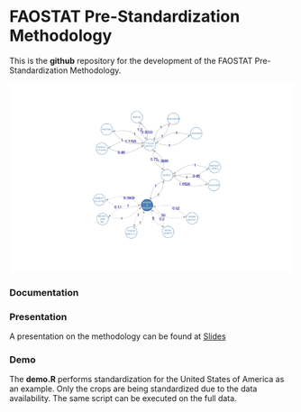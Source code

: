 # FAOSTAT Pre-Standardization Methodology


This is the **github** repository for the development of the FAOSTAT
Pre-Standardization Methodology.


![The Wheat Network](wheat_network.png?raw=true "Test")


### Documentation

### Presentation

A presentation on the methodology can be found at
[Slides](presentation/draft_presentation.pdf?raw=TRUE)

### Demo

The **demo.R** performs standardization for the United States of
America as an example. Only the crops are being standardized due to
the data availability. The same script can be executed on the full
data.
